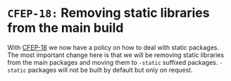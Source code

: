 # ``CFEP-18:`` Removing static libraries from the main build

With [CFEP-18](https://github.com/conda-forge/cfep/blob/main/cfep-18.md)
we now have a policy on how to deal with static packages. The most
important change here is that we will be removing static libraries from
the main packages and moving them to `-static` suffixed packages.
`-static` packages will not be built by default but only on request.
